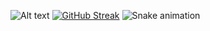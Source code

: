 ![Alt text](https://i.imgur.com/ov6EccV.png "My intro")
[![GitHub Streak](https://github-readme-streak-stats.herokuapp.com?user=coalexandr&theme=highcontrast)](https://git.io/streak-stats)
![Snake animation](https://github.com/thepiyushmalhotra/thepiyushmalhotra/blob/output/github-contribution-grid-snake.svg)
